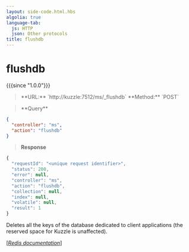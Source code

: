```yaml
---
layout: side-code.html.hbs
algolia: true
language-tab:
  js: HTTP
  json: Other protocols
title: flushdb
---
```


# flushdb

{{{since "1.0.0"}}}



<blockquote class="js">
<p>
**URL:** `http://kuzzle:7512/ms/_flushdb`  
**Method:** `POST`
</p>
</blockquote>

<blockquote class="json">
<p>
**Query**
</p>
</blockquote>


```json
{
  "controller": "ms",
  "action": "flushdb"
}
```

>**Response**

```javascript
{
  "requestId": "<unique request identifier>",
  "status": 200,
  "error": null,
  "controller": "ms",
  "action": "flushdb",
  "collection": null,
  "index": null,
  "volatile": null,
  "result": 1
}
```

Deletes all the keys of the database dedicated to client applications (the reserved space for Kuzzle is unaffected).

[[_Redis documentation_]](https://redis.io/commands/flushdb)
